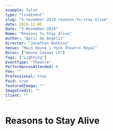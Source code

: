 ```yaml
---
example: false
type: "liveEvent"
slug: "5-november-2019-reasons-to-stay-alive"
date: 2019-11-05
Date: "5-November-2019"
Name: "Reasons to Stay Alive"
Author: "April De Angelis"
Director: "Jonathan Watkins"
Venue: "Main House | York Theatre Royal"
Roles: ["House Casual LX"]
Tags: ["Lighting"]
EventType: "Theatre"
PerformancesAttended: 0
Fee: ""
Professional: true
Paid: true
featuredImage: ""
ImageCredit: ""
Client: ""
---
```


# Reasons to Stay Alive


